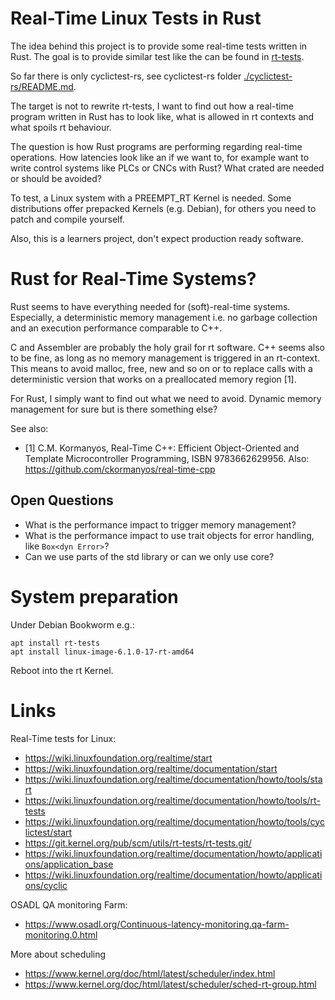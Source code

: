 
# Real-Time Linux Tests in Rust

The idea behind this project is to provide some real-time tests written in Rust.
The goal is to provide similar test like the can be found in
[rt-tests](https://wiki.linuxfoundation.org/realtime/documentation/howto/tools/rt-tests).

So far there is only cyclictest-rs, see cyclictest-rs folder
[./cyclictest-rs/README.md](./cyclictest-rs/README.md).

The target is not to rewrite rt-tests, I want to find out how a real-time
program written in Rust has to look like, what is allowed in rt contexts and
what spoils rt behaviour.

The question is how Rust programs are performing regarding real-time operations.
How latencies look like an if we want to, for example want to write control
systems like PLCs or CNCs with Rust? What crated are needed or should be avoided?

To test, a Linux system with a PREEMPT_RT Kernel is needed. Some distributions
offer prepacked Kernels (e.g. Debian), for others you need to patch and 
compile yourself.

Also, this is a learners project, don't expect production ready software.


# Rust for Real-Time Systems?

Rust seems to have everything needed for (soft)-real-time systems.
Especially, a deterministic memory management i.e. no garbage collection and
an execution performance comparable to C++.

C and Assembler are probably the holy grail for rt software.
C++ seems also to be fine, as long as no memory management is triggered in an
rt-context. This means to avoid malloc, free, new and so on or to replace calls
with a deterministic version that works on a preallocated memory region [1].

For Rust, I simply want to find out what we need to avoid.
Dynamic memory management for sure but is there something else?

See also:
* [1] C.M. Kormanyos, Real-Time C++: Efficient Object-Oriented and Template
    Microcontroller Programming, ISBN 9783662629956.
    Also: https://github.com/ckormanyos/real-time-cpp


## Open Questions

* What is the performance impact to trigger memory management?
* What is the performance impact to use trait objects for error handling, like `Box<dyn Error>`?
* Can we use parts of the std library or can we only use core?


# System preparation

Under Debian Bookworm e.g.:

    apt install rt-tests
    apt install linux-image-6.1.0-17-rt-amd64

Reboot into the rt Kernel.

# Links

Real-Time tests for Linux:

* https://wiki.linuxfoundation.org/realtime/start
* https://wiki.linuxfoundation.org/realtime/documentation/start
* https://wiki.linuxfoundation.org/realtime/documentation/howto/tools/start
* https://wiki.linuxfoundation.org/realtime/documentation/howto/tools/rt-tests
* https://wiki.linuxfoundation.org/realtime/documentation/howto/tools/cyclictest/start
* https://git.kernel.org/pub/scm/utils/rt-tests/rt-tests.git/
* https://wiki.linuxfoundation.org/realtime/documentation/howto/applications/application_base
* https://wiki.linuxfoundation.org/realtime/documentation/howto/applications/cyclic


OSADL QA monitoring Farm:

* https://www.osadl.org/Continuous-latency-monitoring.qa-farm-monitoring.0.html

More about scheduling

* https://www.kernel.org/doc/html/latest/scheduler/index.html
* https://www.kernel.org/doc/html/latest/scheduler/sched-rt-group.html
